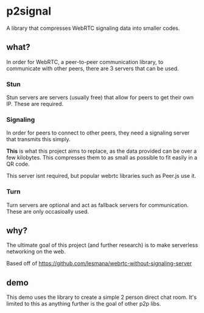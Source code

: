 # p2signal

A library that compresses WebRTC signaling data into smaller codes.

## what?

In order for WebRTC, a peer-to-peer communication library, to communicate with other peers, there are 3 servers that can be used.

### Stun
Stun servers are servers (usually free) that allow for peers to get their own IP. These are required.

### Signaling
In order for peers to connect to other peers, they need a signaling server that transmits this simply. 

**This** is what this project aims to replace, as the data provided can be over a few kilobytes.
This compresses them to as small as possible to fit easily in a QR code.

This server isnt required, but popular webrtc libraries such as Peer.js use it.

### Turn
Turn servers are optional and act as fallback servers for communication. These are only
occasioally used.

## why?

The ultimate goal of this project (and further research) is to make serverless networking on the web.

Based off of https://github.com/lesmana/webrtc-without-signaling-server

## demo

This demo uses the library to create a simple 2 person direct chat room.
It's limited to this as anything further is the goal of other p2p libs.